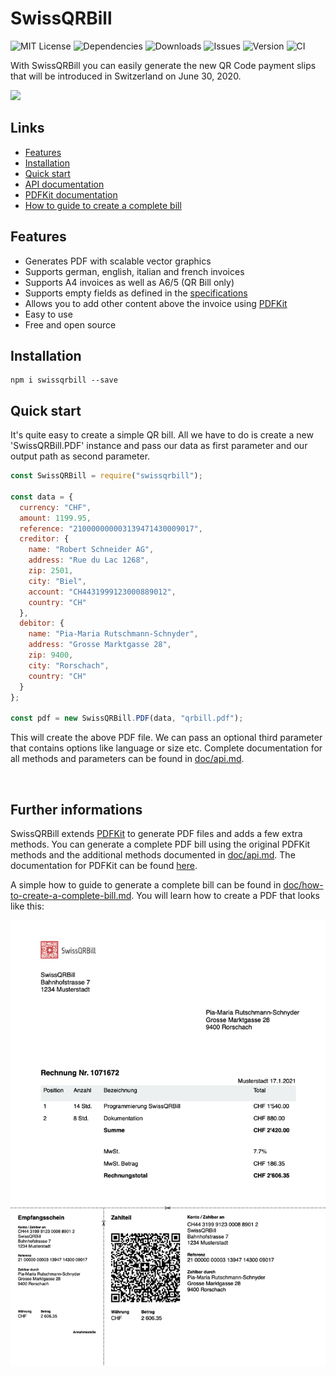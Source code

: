 # SwissQRBill
![MIT License](https://img.shields.io/npm/l/swissqrbill?color=brightgreen)
![Dependencies](https://img.shields.io/david/rogerrrrrrrs/swissqrbill)
![Downloads](https://img.shields.io/npm/dw/swissqrbill)
![Issues](https://img.shields.io/github/issues-raw/rogerrrrrrrs/swissqrbill)
![Version](https://img.shields.io/npm/v/swissqrbill?color=brightgreen)
![CI](https://github.com/Rogerrrrrrrs/SwissQRBill/workflows/CI/badge.svg?branch=development)

With SwissQRBill you can easily generate the new QR Code payment slips that will be introduced in Switzerland on June 30, 2020.

[<img src="https://raw.githubusercontent.com/Rogerrrrrrrs/SwissQRBill/development/assets/qrbill.png">](https://github.com/Rogerrrrrrrs/SwissQRBill/blob/master/assets/qrbill.pdf)


## Links

 * [Features](#features)
 * [Installation](#installation)
 * [Quick start](#quick-start)
 * [API documentation](https://github.com/Rogerrrrrrrs/SwissQRBill/tree/master/doc/api.md)
 * [PDFKit documentation](http://pdfkit.org/docs/getting_started.html)
 * [How to guide to create a complete bill](https://github.com/Rogerrrrrrrs/SwissQRBill/tree/master/doc/how-to-create-a-complete-bill.md)


## Features
 - Generates PDF with scalable vector graphics
 - Supports german, english, italian and french invoices
 - Supports A4 invoices as well as A6/5 (QR Bill only)
 - Supports empty fields as defined in the [specifications](https://www.paymentstandards.ch/dam/downloads/ig-qr-bill-en.pdf)
 - Allows you to add other content above the invoice using [PDFKit](https://github.com/foliojs/pdfkit)
 - Easy to use
 - Free and open source


## Installation

```
npm i swissqrbill --save
```

## Quick start

It's quite easy to create a simple QR bill. All we have to do is create a new 'SwissQRBill.PDF' instance and pass our data as first parameter and our output path as second parameter.

```js
const SwissQRBill = require("swissqrbill");

const data = {
  currency: "CHF",
  amount: 1199.95,
  reference: "210000000003139471430009017",
  creditor: {
    name: "Robert Schneider AG",
    address: "Rue du Lac 1268",
    zip: 2501,
    city: "Biel",
    account: "CH4431999123000889012",
    country: "CH"
  },
  debitor: {
    name: "Pia-Maria Rutschmann-Schnyder",
    address: "Grosse Marktgasse 28",
    zip: 9400,
    city: "Rorschach",
    country: "CH"
  }
};

const pdf = new SwissQRBill.PDF(data, "qrbill.pdf");
```

This will create the above PDF file. We can pass an optional third parameter that contains options like language or size etc.
Complete documentation for all methods and parameters can be found in [doc/api.md](https://github.com/Rogerrrrrrrs/SwissQRBill/tree/master/doc/api.md).

<br/>

## Further informations

SwissQRBill extends [PDFKit](https://github.com/foliojs/pdfkit) to generate PDF files and adds a few extra methods. You can generate a complete PDF bill using the original PDFKit methods and the additional methods documented in [doc/api.md](https://github.com/Rogerrrrrrrs/SwissQRBill/tree/master/doc/api.md#methods).
The documentation for PDFKit can be found [here](http://pdfkit.org/docs/getting_started.html).

A simple how to guide to generate a complete bill can be found in [doc/how-to-create-a-complete-bill.md](https://github.com/Rogerrrrrrrs/SwissQRBill/tree/master/doc/how-to-create-a-complete-bill.md). You will learn how to create a PDF that looks like this:

[<img src="https://raw.githubusercontent.com/Rogerrrrrrrs/SwissQRBill/development/assets/complete-qr-bill.png">](https://github.com/Rogerrrrrrrs/SwissQRBill/tree/master/doc/how-to-create-a-complete-bill.md)